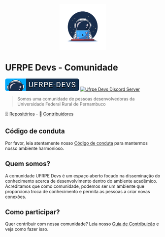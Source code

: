 <div align="center">
<img src="media/ufrpe-devs-logo.svg" align="center" width="150" alt="Project icon">
</div>

# UFRPE Devs - Comunidade
[![UFRPE Devs badge](./media/ufrpe-devs-badge.svg)](https://github.com/ufrpe-devs/comunidade)
[![Ufrpe Devs Discord Server](https://img.shields.io/discord/678334713919832100?logo=discord)](https://discord.gg/xeEaKKG)


> Somos uma comunidade de pessoas desenvolvedoras da Universidade Federal Rural de Pernambuco

🗄️ [Repositórios](Repos.md) - 👥 [Contribuidores](Contributors.md)

## Código de conduta

Por favor, leia atentamente nosso [Código de conduta](CODE_OF_CONDUCT.md) para mantermos nosso ambiente harmonioso.

## Quem somos?

A comunidade UFRPE Devs é um espaço aberto focado na disseminação do
conhecimento acerca de desenvolvimento dentro do ambiente acadêmico. Acreditamos que como comunidade, podemos ser um ambiente que proporciona troca de conhecimento e permita as pessoas a criar novas conexões.

## Como participar?

Quer contribuir com nossa comunidade? Leia nosso [Guia de Contribuição](CONTRIBUTING.md) e veja como fazer isso.
